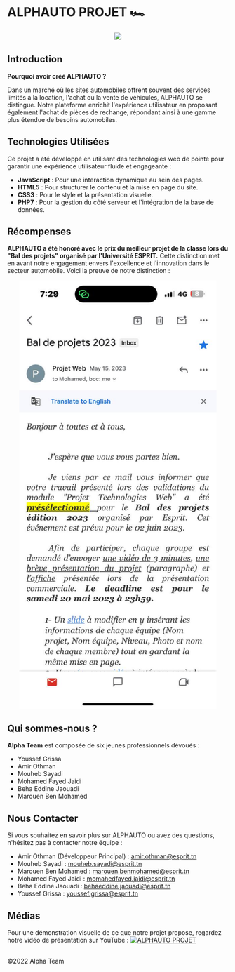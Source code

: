 # ALPHAUTO PROJET 🏎️

<p align="center">
  <img src="https://townsquare.media/site/523/files/2020/07/RS27895_GettyImages-946459708.jpg?w=980&q=75" width="450"/>
</p>

## Introduction
**Pourquoi avoir créé ALPHAUTO ?**

Dans un marché où les sites automobiles offrent souvent des services limités à la location, l'achat ou la vente de véhicules, ALPHAUTO se distingue. Notre plateforme enrichit l'expérience utilisateur en proposant également l'achat de pièces de rechange, répondant ainsi à une gamme plus étendue de besoins automobiles.

## Technologies Utilisées
Ce projet a été développé en utilisant des technologies web de pointe pour garantir une expérience utilisateur fluide et engageante :
- **JavaScript** : Pour une interaction dynamique au sein des pages.
- **HTML5** : Pour structurer le contenu et la mise en page du site.
- **CSS3** : Pour le style et la présentation visuelle.
- **PHP7** : Pour la gestion du côté serveur et l'intégration de la base de données.

## Récompenses
**ALPHAUTO a été honoré avec le prix du meilleur projet de la classe lors du "Bal des projets" organisé par l'Université ESPRIT.** Cette distinction met en avant notre engagement envers l'excellence et l'innovation dans le secteur automobile. Voici la preuve de notre distinction :

<p align="center">
  <img src="bal.png" width="450" alt="Bal de projets Award"/>
</p>

## Qui sommes-nous ?
**Alpha Team** est composée de six jeunes professionnels dévoués :
- Youssef Grissa
- Amir Othman
- Mouheb Sayadi
- Mohamed Fayed Jaidi
- Beha Eddine Jaouadi
- Marouen Ben Mohamed

## Nous Contacter
Si vous souhaitez en savoir plus sur ALPHAUTO ou avez des questions, n'hésitez pas à contacter notre équipe :

- Amir Othman (Développeur Principal) : amir.othman@esprit.tn
- Mouheb Sayadi : mouheb.sayadi@esprit.tn
- Marouen Ben Mohamed : marouen.benmohamed@esprit.tn
- Mohamed Fayed Jaidi : momahedfayed.jaidi@esprit.tn
- Beha Eddine Jaouadi : behaeddine.jaouadi@esprit.tn
- Youssef Grissa : youssef.grissa@esprit.tn

## Médias
Pour une démonstration visuelle de ce que notre projet propose, regardez notre vidéo de présentation sur YouTube :
[![ALPHAUTO PROJET](https://img.youtube.com/vi/26PNsRmLLMY/0.jpg)](https://www.youtube.com/watch?v=26PNsRmLLMY)

<br>©2022 Alpha Team



